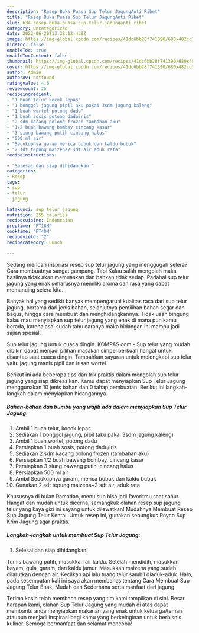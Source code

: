 ```yaml
---
description: "Resep Buka Puasa Sup Telur JagungAnti Ribet"
title: "Resep Buka Puasa Sup Telur JagungAnti Ribet"
slug: 634-resep-buka-puasa-sup-telur-jagunganti-ribet
category: Uncategorized
date: 2022-06-20T13:38:12.439Z
image: https://img-global.cpcdn.com/recipes/41dc6bb28f741390/680x482cq70/sup-telur-jagung-foto-resep-utama.jpg
hideToc: false
enableToc: true
enableTocContent: false
thumbnail: https://img-global.cpcdn.com/recipes/41dc6bb28f741390/680x482cq70/sup-telur-jagung-foto-resep-utama.jpg
cover: https://img-global.cpcdn.com/recipes/41dc6bb28f741390/680x482cq70/sup-telur-jagung-foto-resep-utama.jpg
author: Admin
authorAv: notfound
ratingvalue: 4.6
reviewcount: 25
recipeingredient:
- "1 buah telur kocok lepas"
- "1 bonggol jagung pipil aku pakai 3sdm jagung kaleng"
- "1 buah wortel potong dadu"
- "1 buah sosis potong daduiris"
- "2 sdm kacang polong frozen tambahan aku"
- "1/2 buah bawang bombay cincang kasar"
- "3 siung bawang putih cincang halus"
- "500 ml air"
- "Secukupnya garam merica bubuk dan kaldu bubuk"
- "2 sdt tepung maizena2 sdt air aduk rata"
recipeinstructions:

- "Selesai dan siap dihidangkan!"
categories:
- Resep
tags:
- sup
- telur
- jagung

katakunci: sup telur jagung 
nutrition: 255 calories
recipecuisine: Indonesian
preptime: "PT18M"
cooktime: "PT40M"
recipeyield: "2"
recipecategory: Lunch

---
```



Sedang mencari inspirasi resep sup telur jagung yang menggugah selera? Cara membuatnya sangat gampang. Tapi Kalau salah mengolah maka hasilnya tidak akan memuaskan dan bahkan tidak sedap. Padahal sup telur jagung yang enak seharusnya memiliki aroma dan rasa yang dapat memancing selera kita.


Banyak hal yang sedikit banyak mempengaruhi kualitas rasa dari sup telur jagung, pertama dari jenis bahan, selanjutnya pemilihan bahan segar dan bagus, hingga cara membuat dan menghidangkannya. Tidak usah bingung kalau mau menyiapkan sup telur jagung yang enak di mana pun kamu berada, karena asal sudah tahu caranya maka hidangan ini mampu jadi sajian spesial.

Sup telur jagung untuk cuaca dingin. KOMPAS.com - Sup telur yang mudah dibikin dapat menjadi pilihan masakan simpel berkuah hangat untuk disantap saat cuaca dingin. Tambahkan sayuran untuk melengkapi sup telur yaitu jagung manis pipil dan irisan wortel.


Berikut ini ada beberapa tips dan trik praktis dalam mengolah sup telur jagung yang siap dikreasikan. Kamu dapat menyiapkan Sup Telur Jagung menggunakan 10 jenis bahan dan 0 tahap pembuatan. Berikut ini langkah-langkah dalam menyiapkan hidangannya.

<!--inarticleads1-->

##### Bahan-bahan dan bumbu yang wajib ada dalam menyiapkan Sup Telur Jagung:

1. Ambil 1 buah telur, kocok lepas
1. Sediakan 1 bonggol jagung, pipil (aku pakai 3sdm jagung kaleng)
1. Ambil 1 buah wortel, potong dadu
1. Persiapkan 1 buah sosis, potong dadu/iris
1. Sediakan 2 sdm kacang polong frozen (tambahan aku)
1. Persiapkan 1/2 buah bawang bombay, cincang kasar
1. Persiapkan 3 siung bawang putih, cincang halus
1. Persiapkan 500 ml air
1. Ambil Secukupnya garam, merica bubuk dan kaldu bubuk
1. Gunakan 2 sdt tepung maizena+2 sdt air, aduk rata


Khususnya di bulan Ramadan, menu sup bisa jadi favoritmu saat sahur. Hangat dan mudah untuk dicerna, semangkuk olahan resep sup jagung telur yang kaya gizi ini sayang untuk dilewatkan! Mudahnya Membuat Resep Sup Jagung Telur Kental. Untuk resep ini, gunakan sebungkus Royco Sup Krim Jagung agar praktis. 

<!--inarticleads2-->

##### Langkah-langkah untuk membuat Sup Telur Jagung:


1. Selesai dan siap dihidangkan!

Tumis bawang putih, masukkan air kaldu. Setelah mendidih, masukkan bayam, gula, garam, dan kaldu jamur. Masukkan maizena yang sudah dilarutkan dengan air. Kecilkan api lalu tuang telur sambil diaduk-aduk. Halo, pada kesempatan kali ini saya akan membahas tentang Cara Membuat Sup Jagung Telur Enak, Mudah dan Sederhana serta manfaat dari jagung. 

Terima kasih telah membaca resep yang tim kami tampilkan di sini. Besar harapan kami, olahan Sup Telur Jagung yang mudah di atas dapat membantu anda menyiapkan makanan yang enak untuk keluarga/teman ataupun menjadi inspirasi bagi kamu yang berkeinginan untuk berbisnis kuliner. Semoga bermanfaat dan selamat mencoba!
